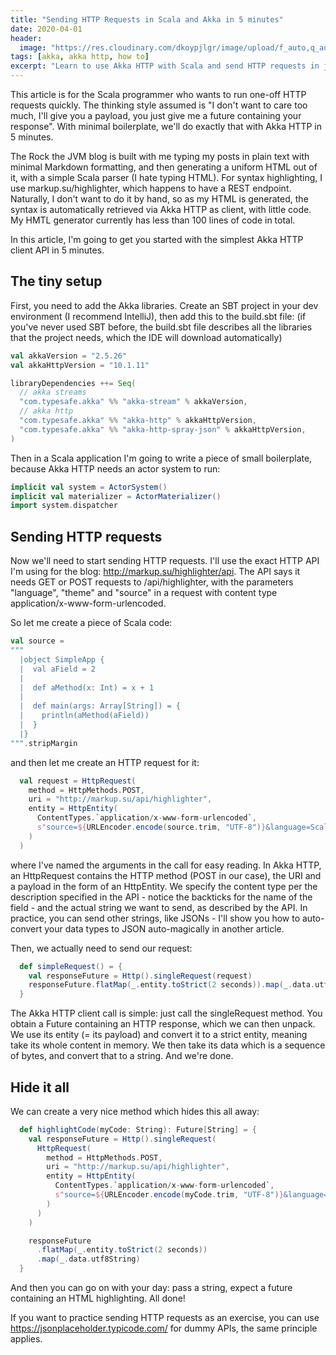 ```yaml
---
title: "Sending HTTP Requests in Scala and Akka in 5 minutes"
date: 2020-04-01
header:
  image: "https://res.cloudinary.com/dkoypjlgr/image/upload/f_auto,q_auto:good,c_auto,w_1200,h_300,g_auto,fl_progressive/v1715952116/blog_cover_large_phe6ch.jpg"
tags: [akka, akka http, how to]
excerpt: "Learn to use Akka HTTP with Scala and send HTTP requests in just a few minutes with the Akka HTTP server DSL."
---
```


This article is for the Scala programmer who wants to run one-off HTTP requests quickly. The thinking style assumed is "I don't want to care too much, I'll give you a payload, you just give me a future containing your response". With minimal boilerplate, we'll do exactly that with Akka HTTP in 5 minutes.

The Rock the JVM blog is built with me typing my posts in plain text with minimal Markdown formatting, and then generating a uniform HTML out of it, with a simple Scala parser (I hate typing HTML). For syntax highlighting, I use markup.su/highlighter, which happens to have a REST endpoint. Naturally, I don't want to do it by hand, so as my HTML is generated, the syntax is automatically retrieved via Akka HTTP as client, with little code. My HMTL generator currently has less than 100 lines of code in total.

In this article, I'm going to get you started with the simplest Akka HTTP client API in 5 minutes.

## The tiny setup

First, you need to add the Akka libraries. Create an SBT project in your dev environment (I recommend IntelliJ), then add this to the build.sbt file:
(if you've never used SBT before, the build.sbt file describes all the libraries that the project needs, which the IDE will download automatically)

```scala
val akkaVersion = "2.5.26"
val akkaHttpVersion = "10.1.11"

libraryDependencies ++= Seq(
  // akka streams
  "com.typesafe.akka" %% "akka-stream" % akkaVersion,
  // akka http
  "com.typesafe.akka" %% "akka-http" % akkaHttpVersion,
  "com.typesafe.akka" %% "akka-http-spray-json" % akkaHttpVersion,
)
```

Then in a Scala application I'm going to write a piece of small boilerplate, because Akka HTTP needs an actor system to run:

```scala
implicit val system = ActorSystem()
implicit val materializer = ActorMaterializer()
import system.dispatcher
```

## Sending HTTP requests

Now we'll need to start sending HTTP requests. I'll use the exact HTTP API I'm using for the blog: http://markup.su/highlighter/api. The API says it needs GET or POST requests to /api/highlighter, with the parameters "language", "theme" and "source" in a request with content type application/x-www-form-urlencoded.

So let me create a piece of Scala code:

```scala
val source =
"""
  |object SimpleApp {
  |  val aField = 2
  |
  |  def aMethod(x: Int) = x + 1
  |
  |  def main(args: Array[String]) = {
  |    println(aMethod(aField))
  |  }
  |}
""".stripMargin
```

and then let me create an HTTP request for it:

```scala
  val request = HttpRequest(
    method = HttpMethods.POST,
    uri = "http://markup.su/api/highlighter",
    entity = HttpEntity(
      ContentTypes.`application/x-www-form-urlencoded`,
      s"source=${URLEncoder.encode(source.trim, "UTF-8")}&language=Scala&theme=Sunburst"
    )
  )
```

where I've named the arguments in the call for easy reading. In Akka HTTP, an HttpRequest contains the HTTP method (POST in our case), the URI and a payload in the form of an HttpEntity. We specify the content type per the description specified in the API - notice the backticks for the name of the field - and the actual string we want to send, as described by the API. In practice, you can send other strings, like JSONs - I'll show you how to auto-convert your data types to JSON auto-magically in another article.

Then, we actually need to send our request:

```scala
  def simpleRequest() = {
    val responseFuture = Http().singleRequest(request)
    responseFuture.flatMap(_.entity.toStrict(2 seconds)).map(_.data.utf8String).foreach(println)
  }
```

The Akka HTTP client call is simple: just call the singleRequest method. You obtain a Future containing an HTTP response, which we can then unpack. We use its entity (= its payload) and convert it to a strict entity, meaning take its whole content in memory. We then take its data which is a sequence of bytes, and convert that to a string. And we're done.

## Hide it all

We can create a very nice method which hides this all away:

```scala
  def highlightCode(myCode: String): Future[String] = {
    val responseFuture = Http().singleRequest(
      HttpRequest(
        method = HttpMethods.POST,
        uri = "http://markup.su/api/highlighter",
        entity = HttpEntity(
          ContentTypes.`application/x-www-form-urlencoded`,
          s"source=${URLEncoder.encode(myCode.trim, "UTF-8")}&language=Scala&theme=Sunburst"
        )
      )
    )

    responseFuture
      .flatMap(_.entity.toStrict(2 seconds))
      .map(_.data.utf8String)
  }
```

And then you can go on with your day: pass a string, expect a future containing an HTML highlighting. All done!

If you want to practice sending HTTP requests as an exercise, you can use https://jsonplaceholder.typicode.com/ for dummy APIs, the same principle applies.
